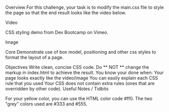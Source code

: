 Overview
For this challenge, your task is to modify the main.css file to style the page so that the end result looks like the video below.

Video



CSS styling demo from Dev Bootcamp on Vimeo.

Image



Core
Demonstrate use of box model, positioning and other css styles to format the layout of a page.

Objectives
Write clean, concise CSS code.
Do ** NOT ** change the markup in index.html to achieve the result.
You know your done when:
Your page looks exactly like the video/image
You can easily explain each CSS rule that you used
Your CSS does not contain extra rules (ones that are overridden by other code).
Useful Notes / Tidbits

For your yellow color, you can use the HTML color code #ff0.
The two "grey" colors used are #333 and #555.